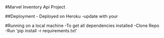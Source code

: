 #Marvel Inventory Api Project

##Deployment
    - Deployed on Heroku
    -update with your <heroku-url>

#Running on a local machine
    -To get all dependencies installed
    -Clone Repo
    -Run 'pip install -r requirements.txt'